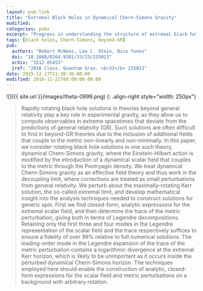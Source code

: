 ```yaml
---
layout: pub-link
title: "Extremal Black Holes in Dynamical Chern-Simons Gravity"
modified:
categories: pubs
excerpt: "Progress in understanding the structure of extremal black holes in Chern-Simons"
tags: [black holes, Chern-Simons, beyond-GR]
pub:
  authors: "Robert McNees, Leo C. Stein, Nico Yunes"
  doi: "10.1088/0264-9381/33/23/235013"
  arXiv: "1512.05453"
  jref: "2016 Class. Quantum Grav. <b>33</b> 235013"
date: 2015-12-17T11:30:36-08:00
modified: 2016-11-21T00:00:00-08:00
---
```


![]({{ site.url }}/images/theta-0999.png)
{: .align-right style="width: 250px"}
> Rapidly rotating black hole solutions in theories beyond general
> relativity play a key role in experimental gravity, as they allow us
> to compute observables in extreme spacetimes that deviate from the
> predictions of general relativity (GR).  Such solutions are often
> difficult to find in beyond-GR theories due to the inclusion of
> additional fields that couple to the metric non-linearly and
> non-minimally.  In this paper, we consider rotating black hole
> solutions in one such theory, dynamical Chern-Simons gravity, where
> the Einstein-Hilbert action is modified by the introduction of a
> dynamical scalar field that couples to the metric through the
> Pontryagin density.  We treat dynamical Chern-Simons gravity as an
> effective field theory and thus work in the decoupling limit, where
> corrections are treated as small perturbations from general
> relativity.  We perturb about the maximally-rotating Kerr solution,
> the so-called extremal limit, and develop mathematical insight into
> the analysis techniques needed to construct solutions for generic
> spin.  First we find closed-form, analytic expressions for the
> extremal scalar field, and then determine the trace of the metric
> perturbation, giving both in terms of Legendre decompositions.
> Retaining only the first three and four modes in the Legendre
> representation of the scalar field and the trace respectively
> suffices to ensure a fidelity of over 99% relative to full numerical
> solutions.  The leading-order mode in the Legendre expansion of the
> trace of the metric perturbation contains a logarithmic divergence
> at the extremal Kerr horizon, which is likely to be unimportant as
> it occurs inside the perturbed dynamical Chern-Simons horizon.  The
> techniques employed here should enable the construction of analytic,
> closed-form expressions for the scalar field and metric
> perturbations on a background with arbitrary rotation.

